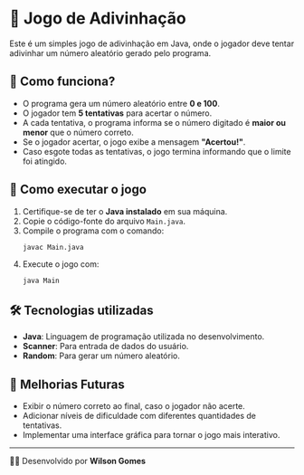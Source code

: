 # 🎯 Jogo de Adivinhação

Este é um simples jogo de adivinhação em Java, onde o jogador deve tentar adivinhar um número aleatório gerado pelo programa.

## 📌 Como funciona?
- O programa gera um número aleatório entre **0 e 100**.
- O jogador tem **5 tentativas** para acertar o número.
- A cada tentativa, o programa informa se o número digitado é **maior ou menor** que o número correto.
- Se o jogador acertar, o jogo exibe a mensagem **"Acertou!"**.
- Caso esgote todas as tentativas, o jogo termina informando que o limite foi atingido.

## 🚀 Como executar o jogo

1. Certifique-se de ter o **Java instalado** em sua máquina.
2. Copie o código-fonte do arquivo `Main.java`.
3. Compile o programa com o comando:
   ```sh
   javac Main.java
   ```
4. Execute o jogo com:
   ```sh
   java Main
   ```

## 🛠 Tecnologias utilizadas
- **Java**: Linguagem de programação utilizada no desenvolvimento.
- **Scanner**: Para entrada de dados do usuário.
- **Random**: Para gerar um número aleatório.

## 📌 Melhorias Futuras
- Exibir o número correto ao final, caso o jogador não acerte.
- Adicionar níveis de dificuldade com diferentes quantidades de tentativas.
- Implementar uma interface gráfica para tornar o jogo mais interativo.

---
👨‍💻 Desenvolvido por **Wilson Gomes**

